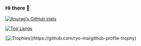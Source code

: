 ### Hi there 👋

[![Anurag's GitHub stats](https://github-readme-stats.vercel.app/api?username=nonchan7720&count_private=true&show_icons=true&theme=monokai)](https://github.com/anuraghazra/github-readme-stats)

[![Top Langs](https://github-readme-stats.vercel.app/api/top-langs/?username=nonchan7720&layout=compact&theme=monokai)](https://github.com/anuraghazra/github-readme-stats)

[![Trophies](https://github-profile-trophy.vercel.app/?username=nonchan7720&theme=monokai&column=4&margin-w=15&margin-h=15&rank=-C,-B,-?)](https://github.com/ryo-ma/github-profile-trophy)
